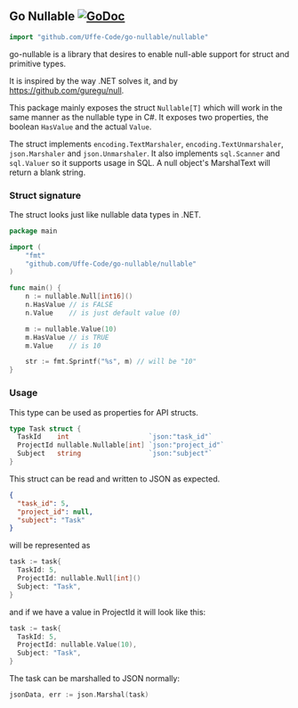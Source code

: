 ## Go Nullable [![GoDoc](https://godoc.org/github.com/Uffe-Code/go-nullable/nullable?status.svg)](https://godoc.org/github.com/Uffe-Code/go-nullable/nullable)

```go
import "github.com/Uffe-Code/go-nullable/nullable"
```

go-nullable is a library that desires to enable null-able support for struct and primitive types.

It is inspired by the way .NET solves it, and by https://github.com/guregu/null.

This package mainly exposes the struct `Nullable[T]` which will work in the same manner as the nullable
type in C#. It exposes two properties, the boolean `HasValue` and the actual `Value`.

The struct implements `encoding.TextMarshaler`, `encoding.TextUnmarshaler`, `json.Marshaler` and `json.Unmarshaler`.
It also implements `sql.Scanner` and `sql.Valuer` so it supports usage in SQL.
A null object's MarshalText will return a blank string.

### Struct signature
The struct looks just like nullable data types in .NET.

```go
package main

import (
	"fmt"
	"github.com/Uffe-Code/go-nullable/nullable"
)

func main() {
	n := nullable.Null[int16]()
	n.HasValue // is FALSE
	n.Value    // is just default value (0)

	m := nullable.Value(10)
	m.HasValue // is TRUE
	m.Value    // is 10

	str := fmt.Sprintf("%s", m) // will be "10"
}
```

### Usage

This type can be used as properties for API structs.

```go
type Task struct {
  TaskId    int                    `json:"task_id"`
  ProjectId nullable.Nullable[int] `json:"project_id"`
  Subject   string                 `json:"subject"`
}
```

This struct can be read and written to JSON as expected.

```json
{
  "task_id": 5,
  "project_id": null,
  "subject": "Task"
}
```

will be represented as

```go
task := task{
  TaskId: 5,
  ProjectId: nullable.Null[int]()
  Subject: "Task",
}
```

and if we have a value in ProjectId it will look like this:

```go
task := task{
  TaskId: 5,
  ProjectId: nullable.Value(10),
  Subject: "Task",
}
```

The task can be marshalled to JSON normally:

```go
jsonData, err := json.Marshal(task)
```
